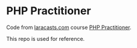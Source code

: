 # PHP Practitioner

Code from [laracasts.com](https://laracasts.com/) course [PHP Practitioner](https://laracasts.com/series/php-for-beginners).

This repo is used for reference.
